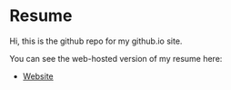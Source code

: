 # Resume

Hi, this is the github repo for my github.io site.  

You can see the web-hosted version of my resume here:

* [Website](https://slakes.github.io/)